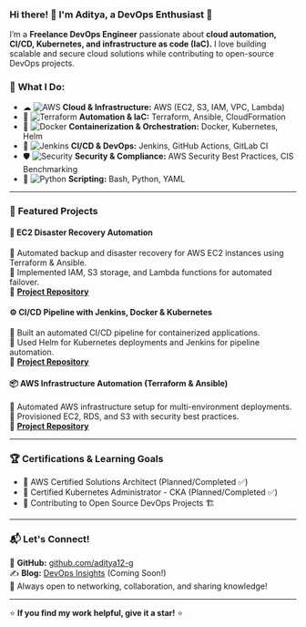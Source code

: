 


### Hi there! 👋 I'm Aditya, a DevOps Enthusiast 🚀

I’m a **Freelance DevOps Engineer** passionate about **cloud automation, CI/CD, Kubernetes, and infrastructure as code (IaC).** I love building scalable and secure cloud solutions while contributing to open-source DevOps projects. 

### 🚀 **What I Do:**
- ☁ ![AWS](https://img.shields.io/badge/AWS-FF9900?style=flat&logo=amazonaws&logoColor=white) **Cloud & Infrastructure:** AWS (EC2, S3, IAM, VPC, Lambda)
- 🔧 ![Terraform](https://img.shields.io/badge/Terraform-7B42BC?style=flat&logo=terraform&logoColor=white) **Automation & IaC:** Terraform, Ansible, CloudFormation
- 🐳 ![Docker](https://img.shields.io/badge/Docker-2496ED?style=flat&logo=docker&logoColor=white) **Containerization & Orchestration:** Docker, Kubernetes, Helm
- 🔄 ![Jenkins](https://img.shields.io/badge/Jenkins-D24939?style=flat&logo=jenkins&logoColor=white) **CI/CD & DevOps:** Jenkins, GitHub Actions, GitLab CI
- 🛡 ![Security](https://img.shields.io/badge/Security-5C2D91?style=flat&logo=security&logoColor=white) **Security & Compliance:** AWS Security Best Practices, CIS Benchmarking
- 📝 ![Python](https://img.shields.io/badge/Python-3776AB?style=flat&logo=python&logoColor=white) **Scripting:** Bash, Python, YAML

---

### 📌 **Featured Projects**
#### 🚀 **EC2 Disaster Recovery Automation**  
🔹 Automated backup and disaster recovery for AWS EC2 instances using Terraform & Ansible.  
🔹 Implemented IAM, S3 storage, and Lambda functions for automated failover.  
📌 **[Project Repository](https://github.com/aditya12-g/ec2-disaster-recovery.git)**

#### ⚙️ **CI/CD Pipeline with Jenkins, Docker & Kubernetes**  
🔹 Built an automated CI/CD pipeline for containerized applications.  
🔹 Used Helm for Kubernetes deployments and Jenkins for pipeline automation.  
📌 **[Project Repository](https://github.com/aditya12-g/ci-cd-pipeline.git)**

#### 📦 **AWS Infrastructure Automation (Terraform & Ansible)**  
🔹 Automated AWS infrastructure setup for multi-environment deployments.  
🔹 Provisioned EC2, RDS, and S3 with security best practices.  
📌 **[Project Repository](https://github.com/aditya12-g/aws-infra-automation.git)**

---

### 🏆 **Certifications & Learning Goals**
- 📌 AWS Certified Solutions Architect (Planned/Completed ✅)
- 📌 Certified Kubernetes Administrator - CKA (Planned/Completed ✅)
- 📌 Contributing to Open Source DevOps Projects 🏗️

---

### 📬 **Let's Connect!**  
📂 **GitHub:** [github.com/aditya12-g](https://github.com/aditya12-g)  
✍ **Blog:** [DevOps Insights](#) (Coming Soon!)  
🚀 Always open to networking, collaboration, and sharing knowledge!

---

⭐ **If you find my work helpful, give it a star!** ⭐
